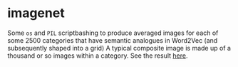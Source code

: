 # imagenet
 
Some `os` and `PIL` scriptbashing to produce averaged images for each of some 2500 categories that have semantic analogues in Word2Vec (and subsequently shaped into a grid) A typical composite image is made up of a thousand or so images within a category. See the result [here](https://www.eric-xia.com/imagenet2).


